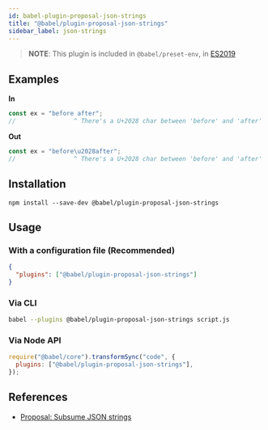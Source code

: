 ```yaml
---
id: babel-plugin-proposal-json-strings
title: "@babel/plugin-proposal-json-strings"
sidebar_label: json-strings
---
```


> **NOTE**: This plugin is included in `@babel/preset-env`, in [ES2019](https://github.com/tc39/proposals/blob/master/finished-proposals.md)

## Examples

**In**

```js title="JavaScript"
const ex = "before after";
//                ^ There's a U+2028 char between 'before' and 'after'
```

**Out**

```js title="JavaScript"
const ex = "before\u2028after";
//                ^ There's a U+2028 char between 'before' and 'after'
```

## Installation

```shell npm2yarn
npm install --save-dev @babel/plugin-proposal-json-strings
```

## Usage

### With a configuration file (Recommended)

```json title="babel.config.json"
{
  "plugins": ["@babel/plugin-proposal-json-strings"]
}
```

### Via CLI

```sh title="Shell"
babel --plugins @babel/plugin-proposal-json-strings script.js
```

### Via Node API

```js title="JavaScript"
require("@babel/core").transformSync("code", {
  plugins: ["@babel/plugin-proposal-json-strings"],
});
```

## References

- [Proposal: Subsume JSON strings](https://github.com/babel/proposals/issues/43)
